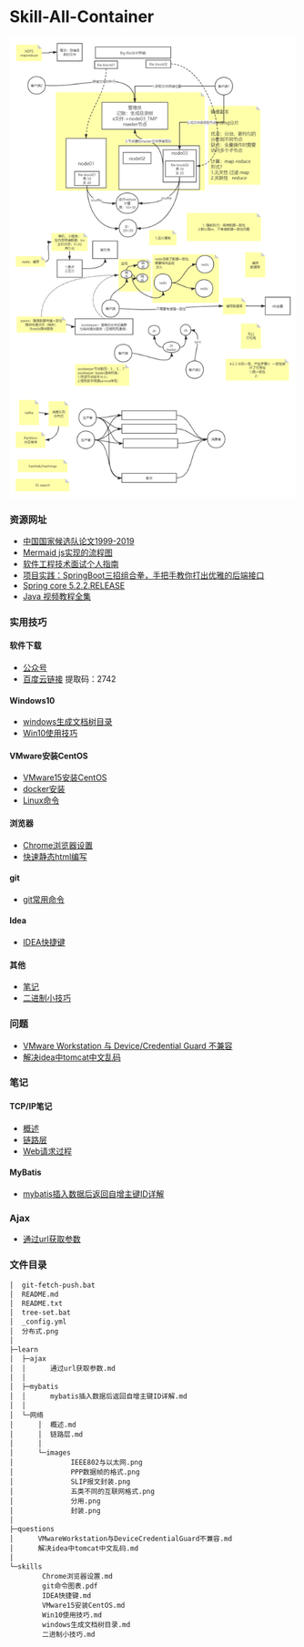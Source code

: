 # Skill-All-Container

![分布式](./分布式.png)

### 资源网址

- [中国国家候选队论文1999-2019](https://github.com/enkerewpo/OI-Public-Library/tree/master/IOI中国国家候选队论文1999-2019#数据结构-1)
- [Mermaid js实现的流程图](https://mermaid-js.github.io/mermaid/#/)
- [软件工程技术面试个人指南](https://github.com/kdn251/interviews/blob/master/README-zh-cn.md#数据结构)
- [项目实践：SpringBoot三招组合拳，手把手教你打出优雅的后端接口](https://zhuanlan.zhihu.com/p/134209666)
- [Spring core 5.2.2.RELEASE](https://docs.spring.io/spring/docs/5.2.2.RELEASE/spring-framework-reference/core.html#spring-core)
- [Java 视频教程全集](https://www.bilibili.com/video/BV1Jt411g7g4?p=125)

### 实用技巧

#### 软件下载

- [公众号](https://mp.weixin.qq.com/s/zeq1sTmaPsKt7Bsok0Ldrg)
- [百度云链接](https://pan.baidu.com/s/1IMpKH83Ei6tS7L9lok9pWA)    提取码：2742

#### Windows10

- [windows生成文档树目录](./skills/windows生成文档树目录.md)
- [Win10使用技巧](./skills/Win10使用技巧.md)

#### VMware安装CentOS

- [VMware15安装CentOS](./skills/VMware15安装CentOS.md)
- [docker安装](https://gitee.com/letoco/docker-learning)
- [Linux命令](./skills/Linux命令.md)

#### 浏览器

- [Chrome浏览器设置](./skills/Chrome浏览器设置.md)
- [快速静态html编写](./skills/快速静态html编写.md)

#### git

- [git常用命令](./skills/git命令图表.pdf)

#### Idea

- [IDEA快捷键](./skills/IDEA快捷键.md)

#### 其他

- [笔记](http://git.songfang.top)
- [二进制小技巧](./skills/二进制小技巧.md)

### 问题

- [VMware Workstation 与 Device/Credential Guard 不兼容](./questions/VMwareWorkstation与DeviceCredentialGuard不兼容.md.md)
- [解决idea中tomcat中文乱码](./questions/解决idea中tomcat中文乱码.md)

### 笔记

#### TCP/IP笔记

- [概述](./learn/网络/概述.md)
- [链路层](./网络/链路层.md)
- [Web请求过程](./网络/Web请求过程.md)

#### MyBatis

- [mybatis插入数据后返回自增主键ID详解](./learn/mybatis/mybatis插入数据后返回自增主键ID详解.md)

### Ajax

- [通过url获取参数](./learn/ajax/通过url获取参数.md)

### 文件目录

```
│  git-fetch-push.bat
│  README.md
│  README.txt
│  tree-set.bat
│  _config.yml
│  分布式.png
│  
├─learn
│  ├─ajax
│  │      通过url获取参数.md
│  │      
│  ├─mybatis
│  │      mybatis插入数据后返回自增主键ID详解.md
│  │      
│  └─网络
│      │  概述.md
│      │  链路层.md
│      │  
│      └─images
│              IEEE802与以太网.png
│              PPP数据帧的格式.png
│              SLIP报文封装.png
│              五类不同的互联网格式.png
│              分用.png
│              封装.png
│              
├─questions
│      VMwareWorkstation与DeviceCredentialGuard不兼容.md
│      解决idea中tomcat中文乱码.md
│      
└─skills
        Chrome浏览器设置.md
        git命令图表.pdf
        IDEA快捷键.md
        VMware15安装CentOS.md
        Win10使用技巧.md
        windows生成文档树目录.md
        二进制小技巧.md
```

